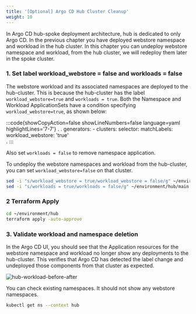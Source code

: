 ```yaml
---
title: '[Optional] Argo CD Hub Cluster Cleanup'
weight: 10
---
```


In Argo CD hub-spoke deployment architecture, hub is dedicated to only Argo CD. In the previous chapter you have deployed webstore namespace and workload in the hub cluster.
In this chapter you can undeploy webstore namespace and workload, from the hub cluster, we will redeploy them later in the spoke cluster.

### 1. Set label workload_webstore = false and workloads = false

The webstore workload and its associated namespaces are deployed to the hub-cluster. This is because the hub-cluster has the label `workload_webstore=true` and `workloads = true`. 
Both the Namespace and Workload ApplicationSets have a condition specifying `workload_webstore=true`, as shown below:

:::code{showCopyAction=false showLineNumbers=false language=yaml highlightLines='7-7'}
    .
    .
        generators:
          - clusters:
              selector:
                matchLabels:
                  workload_webstore: 'true'   
  .
:::

Also set `workloads = false` to remove namespace application.

To undeploy the webstore namespaces and workload from the hub-cluster, you can set `workload_webstore=false` on that cluster. 

```bash
sed -i "s/workload_webstore = true/workload_webstore = false/g" ~/environment/hub/main.tf
sed -i "s/workloads = true/workloads = false/g" ~/environment/hub/main.tf
```
### 2 Terraform Apply

```bash
cd ~/environment/hub
terraform apply -auto-approve
```
### 3. Validate workload and namespace deletion

In the Argo CD UI, you should see that the Application resources for the webstore namespace and workload no longer show any deployments to the hub-cluster. This verifies that Argo CD has detected the label change and undeployed those components from that cluster as expected.

![hub-workload-before-after](/static/images/hub-cluster-workload-before-after.png)

You can check existing namespaces. It should not show any webstore namespaces.

```bash
kubectl get ns --context hub
```


